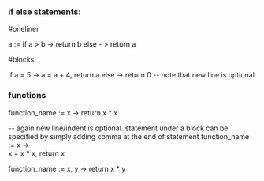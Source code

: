 ### if else statements:

#oneliner 

a := if a > b -> return b else - > return a

#blocks

if a = 5 -> 
  a = a + 4,
  return a
else -> return 0  -- note that new line is optional. 

### functions

function_name := x -> return x * x  

-- again new line/indent is optional. statement under a block can be specified by simply adding comma at the end of statement
function_name := x ->   
x = x * x,
return x
 
function_name := x, y -> return x * y

